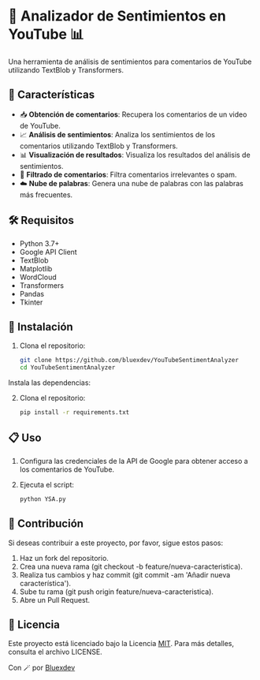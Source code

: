 # 🎥 Analizador de Sentimientos en YouTube 📊

Una herramienta de análisis de sentimientos para comentarios de YouTube utilizando TextBlob y Transformers.

## 🌟 Características

- 📥 **Obtención de comentarios**: Recupera los comentarios de un video de YouTube.
- 📈 **Análisis de sentimientos**: Analiza los sentimientos de los comentarios utilizando TextBlob y Transformers.
- 📊 **Visualización de resultados**: Visualiza los resultados del análisis de sentimientos.
- 🧹 **Filtrado de comentarios**: Filtra comentarios irrelevantes o spam.
- ☁️ **Nube de palabras**: Genera una nube de palabras con las palabras más frecuentes.

## 🛠️ Requisitos

- Python 3.7+
- Google API Client
- TextBlob
- Matplotlib
- WordCloud
- Transformers
- Pandas
- Tkinter

## 🚀 Instalación

1. Clona el repositorio:
   ```sh
   git clone https://github.com/bluexdev/YouTubeSentimentAnalyzer
   cd YouTubeSentimentAnalyzer
Instala las dependencias:


2. Clona el repositorio:
   ```sh
   pip install -r requirements.txt

## 📋 Uso
1. Configura las credenciales de la API de Google para obtener acceso a los comentarios de YouTube.

2. Ejecuta el script:
   ```sh
   python YSA.py

## 🤝 Contribución
Si deseas contribuir a este proyecto, por favor, sigue estos pasos:

1. Haz un fork del repositorio.
2. Crea una nueva rama (git checkout -b feature/nueva-caracteristica).
3. Realiza tus cambios y haz commit (git commit -am 'Añadir nueva característica').
4. Sube tu rama (git push origin feature/nueva-caracteristica).
5. Abre un Pull Request.

## 📄 Licencia
Este proyecto está licenciado bajo la Licencia [MIT](https://choosealicense.com/licenses/mit/). Para más detalles, consulta el archivo LICENSE.




  Con 🪄 por [Bluexdev](https://github.com/bluexdev)


